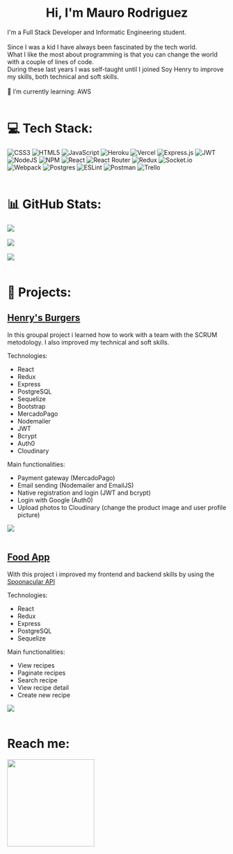# <h1 align="center" >Hi, I'm Mauro Rodriguez</h1>
I'm a Full Stack Developer and Informatic Engineering student.<br><br>Since I was a kid I have always been fascinated by the tech world.<br>What I like the most about programming is that you can change the world with a couple of lines of code.<br>During these last years I was self-taught until I joined Soy Henry to improve my skills, both technical and soft skills.<br><br>🌱 I’m currently learning: AWS<br><br>

# 💻 Tech Stack:
![CSS3](https://img.shields.io/badge/css3-%231572B6.svg?style=for-the-badge&logo=css3&logoColor=white) ![HTML5](https://img.shields.io/badge/html5-%23E34F26.svg?style=for-the-badge&logo=html5&logoColor=white) ![JavaScript](https://img.shields.io/badge/javascript-%23323330.svg?style=for-the-badge&logo=javascript&logoColor=%23F7DF1E) ![Heroku](https://img.shields.io/badge/heroku-%23430098.svg?style=for-the-badge&logo=heroku&logoColor=white) ![Vercel](https://img.shields.io/badge/vercel-%23000000.svg?style=for-the-badge&logo=vercel&logoColor=white) ![Express.js](https://img.shields.io/badge/express.js-%23404d59.svg?style=for-the-badge&logo=express&logoColor=%2361DAFB) ![JWT](https://img.shields.io/badge/JWT-black?style=for-the-badge&logo=JSON%20web%20tokens) ![NodeJS](https://img.shields.io/badge/node.js-6DA55F?style=for-the-badge&logo=node.js&logoColor=white) ![NPM](https://img.shields.io/badge/NPM-%23000000.svg?style=for-the-badge&logo=npm&logoColor=white) ![React](https://img.shields.io/badge/react-%2320232a.svg?style=for-the-badge&logo=react&logoColor=%2361DAFB) ![React Router](https://img.shields.io/badge/React_Router-CA4245?style=for-the-badge&logo=react-router&logoColor=white) ![Redux](https://img.shields.io/badge/redux-%23593d88.svg?style=for-the-badge&logo=redux&logoColor=white) ![Socket.io](https://img.shields.io/badge/Socket.io-black?style=for-the-badge&logo=socket.io&badgeColor=010101) ![Webpack](https://img.shields.io/badge/webpack-%238DD6F9.svg?style=for-the-badge&logo=webpack&logoColor=black) ![Postgres](https://img.shields.io/badge/postgres-%23316192.svg?style=for-the-badge&logo=postgresql&logoColor=white) ![ESLint](https://img.shields.io/badge/ESLint-4B3263?style=for-the-badge&logo=eslint&logoColor=white) ![Postman](https://img.shields.io/badge/Postman-FF6C37?style=for-the-badge&logo=postman&logoColor=white) ![Trello](https://img.shields.io/badge/Trello-%23026AA7.svg?style=for-the-badge&logo=Trello&logoColor=white)<br><br>
# 📊 GitHub Stats:
![](https://github-readme-stats.vercel.app/api?username=maurorodriguez&theme=tokyonight&hide_border=false&include_all_commits=false&count_private=false)<br/><br/>
![](https://github-readme-streak-stats.herokuapp.com/?user=maurorodriguez&theme=tokyonight&hide_border=false)<br/><br/>
![](https://github-readme-stats.vercel.app/api/top-langs/?username=maurorodriguez&theme=tokyonight&hide_border=false&include_all_commits=false&count_private=false&layout=compact)<br><br>

# 🚀 Projects:
<h2 ><a href="https://henrys-app.vercel.app/" target="_blank" >Henry's Burgers</a></h2>

In this groupal project i learned how to work with a team with the SCRUM metodology. I also improved my technical and soft skills.

Technologies: 
* React
* Redux
* Express
* PostgreSQL
* Sequelize
* Bootstrap
* MercadoPago
* Nodemailer
* JWT
* Bcrypt
* Auth0
* Cloudinary

Main functionalities:
* Payment gateway (MercadoPago)
* Email sending (Nodemailer and EmailJS)
* Native registration and login (JWT and bcrypt)
* Login with Google (Auth0)
* Upload photos to Cloudinary (change the product image and user profile picture)

<img src="https://res.cloudinary.com/do5c7bxg8/image/upload/v1660802105/Henry-Burgers_ldpeqc.png" align="center"> <br/> <br/>

<h2><a href="https://github.com/maurorodriguez/pi-food" target="_blank" >Food App</a></h2>

With this project i improved my frontend and backend skills by using the <a href="https://spoonacular.com/food-api">Spoonacular API</a>

Technologies: 
* React
* Redux
* Express
* PostgreSQL
* Sequelize

Main functionalities:
* View recipes
* Paginate recipes
* Search recipe
* View recipe detail
* Create new recipe

<img src="https://res.cloudinary.com/do5c7bxg8/image/upload/v1660802348/Pi-food_wtfnji.png" align="center"> <br/> <br/>

# Reach me:
<a href="https://www.linkedin.com/in/rodriguez-mauro/" target="_blank" ><img src="https://1000marcas.net/wp-content/uploads/2020/01/LinkedIn-emblema.jpg" width="200"  ></a>
